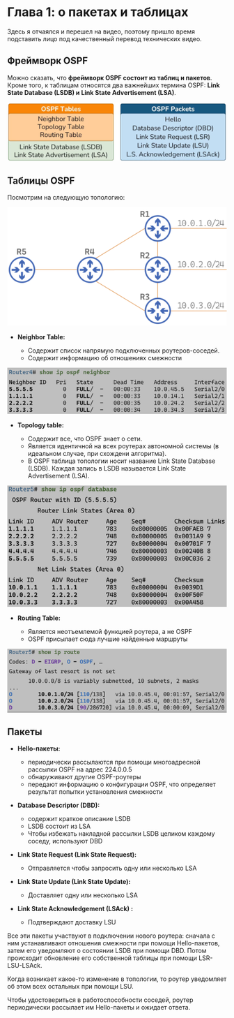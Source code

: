 # Глава 1: о пакетах и таблицах

Здесь я отчаялся и перешел на видео, поэтому пришло время подставить лицо под качественный перевод технических видео.

## Фреймворк OSPF

Можно сказать, что **фреймворк OSPF состоит из таблиц и пакетов**. Кроме того, к таблицам относятся два важнейших термина OSPF: **Link State Database (LSDB) и Link State Advertisement (LSA)**.

![OSPF framework](pics/OSPF_framework.PNG)

## Таблицы OSPF

Посмотрим на следующую топологию:

![Topology](pics/Topology.PNG)

- **Neighbor Table:**

    - Содержит список напрямую подключенных роутеров-соседей.
    - Содержит информацию об отношениях смежности

![Adjacency](pics/adjacency_table.PNG)

- **Topology table:**

    - Содержит все, что OSPF знает о сети.
    - Является идентичной на всех роутерах автономной системы (в идеальном случае, при схождени алгоритма).
    - В OSPF таблица топологии носит название Link State Database (LSDB). Каждая запись в LSDB называется Link State Advertisement (LSA).

![Topology](pics/topology_table.PNG)

- **Routing Table:**

    - Является неотъемлемой функцией роутера, а не OSPF
    - OSPF присылает сюда лучшие найденные маршруты

![Routing](pics/routing_table.PNG)

## Пакеты

- **Hello-пакеты:**
    - периодически рассылаются при помощи многоадресной рассылки OSPF на адрес 224.0.0.5
    - обнаруживают другие OSPF-роутеры
    - передают информацию о конфигурации OSPF, что определяет результат попытки установления смежности

- **Database Descriptor (DBD):**
    - содержит краткое описание LSDB
    - LSDB состоит из LSA
    - Чтобы избежать накладной рассылки LSDB целиком каждому соседу, используют DBD

- **Link State Request (Link State Request):**
    - Отправляется чтобы запросить одну или несколько LSA

- **Link State Update (Link State Update):**
    - Доставляет одну или несколько LSA

- **Link State Acknowledgement (LSAck) :**
    - Подтверждают доставку LSU

Все эти пакеты участвуют в подключении нового роутера: сначала с ним устанавливают отношения смежности при помощи Hello-пакетов, затем его уведомляют о состоянии LSDB при помощи DBD. Потом происходит обновление его собственной таблицы при помощи LSR-LSU-LSAck.

Когда возникает какое-то изменение в топологии, то роутер уведомляет об этом всех остальных при помощи LSU.

Чтобы удостовериться в работоспособности соседей, роутер периодически рассылает им Hello-пакеты и ожидает ответа.